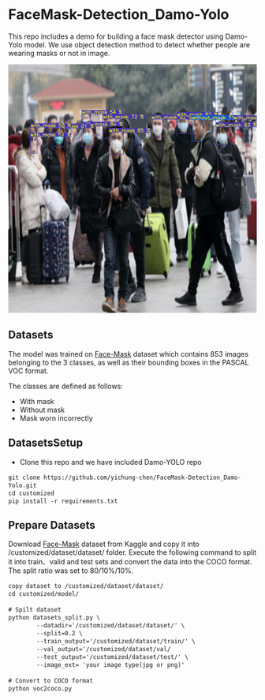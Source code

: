 # FaceMask-Detection_Damo-Yolo

This repo includes a demo for building a face mask detector using Damo-Yolo model. We use object detection method to detect whether people are wearing masks or not in image. 

![image](https://github.com/yichung-chen/FaceMask-Detection_Damo-Yolo/blob/main/results/maksssksksss12.png)

## Datasets

The model was trained on [Face-Mask](https://www.kaggle.com/datasets/andrewmvd/face-mask-detection) dataset which contains 853 images belonging to the 3 classes, as well as their bounding boxes in the PASCAL VOC format.

The classes are defined as follows:

* With mask
* Without mask
* Mask worn incorrectly

## DatasetsSetup
* Clone this repo and we have included Damo-YOLO repo
```
git clone https://github.com/yichung-chen/FaceMask-Detection_Damo-Yolo.git
cd customized
pip install -r requirements.txt
```
## Prepare Datasets
Download [Face-Mask](https://www.kaggle.com/datasets/andrewmvd/face-mask-detection) dataset from Kaggle and copy it into /customized/dataset/dataset/ folder.
Execute the following command to split it into train、valid and test sets and convert the data into the COCO format. The split ratio was set to 80/10%/10%.
```
copy dataset to /customized/dataset/dataset/
cd customized/model/

# Spilt dataset
python datasets_split.py \
        --datadir='/customized/dataset/dataset/' \
        --split=0.2 \
        --train_output='/customized/dataset/train/' \
        --val_output='/customized/dataset/val/
        --test_output='/customized/dataset/test/' \
        --image_ext= 'your image type(jpg or png)'

# Convert to COCO format
python voc2coco.py
```
